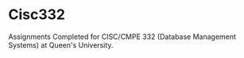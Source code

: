 # Cisc332
Assignments Completed for CISC/CMPE 332 (Database Management Systems) at Queen's University.
